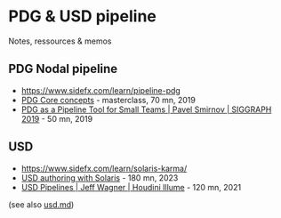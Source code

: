 # PDG & USD pipeline

Notes, ressources & memos


## PDG Nodal pipeline

* https://www.sidefx.com/learn/pipeline-pdg
* [PDG Core concepts](https://www.sidefx.com/tutorials/pdg-core-concepts) - masterclass, 70 mn, 2019
* [PDG as a Pipeline Tool for Small Teams | Pavel Smirnov | SIGGRAPH 2019](https://www.youtube.com/watch?v=t0bhiCoDR8M) - 50 mn, 2019

## USD

* https://www.sidefx.com/learn/solaris-karma/
* [USD authoring with Solaris](https://www.sidefx.com/tutorials/usd-authoring-with-solaris) - 180 mn, 2023
* [USD Pipelines | Jeff Wagner | Houdini Illume](https://www.youtube.com/watch?v=jmtYjUaKfJU) - 120 mn, 2021

(see also [usd.md](usd.md))
